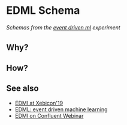 # EDML Schema
###### Schemas from the [event driven ml](https://blog.loicmdivad.com/talks/event-driven-machine-learning-xebicon19/) experiment

## Why?

## How?

## See also
- [EDMl at Xebicon'19](https://youtu.be/g646cjDvg84)
- [EDML: event driven machine learning](https://speakerdeck.com/loicdivad/event-driven-machine-learning)
- [EDMl on Confluent Webinar](https://www.confluent.io/online-talks/event-driven-machine-learning-avec-publicis-sapient/)